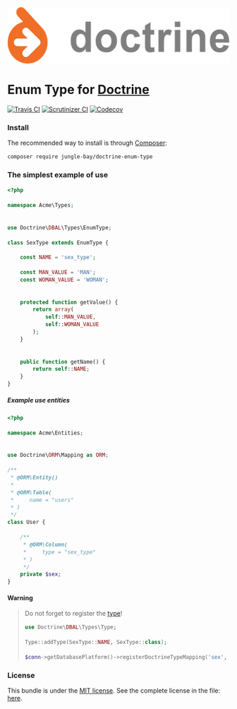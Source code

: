 <p align="center">
    <a href="https://github.com/jungle-bay/doctrine-enum-type">
        <img height="128" src="logo.png" alt="Doctrine Logo">
    </a>
</p>

# Enum Type for [Doctrine](http://www.doctrine-project.org/)

[![Travis CI](https://img.shields.io/travis/jungle-bay/doctrine-enum-type.svg?style=flat)](https://travis-ci.org/jungle-bay/doctrine-enum-type)
[![Scrutinizer CI](https://img.shields.io/scrutinizer/g/jungle-bay/doctrine-enum-type.svg?style=flat)](https://scrutinizer-ci.com/g/jungle-bay/doctrine-enum-type)
[![Codecov](https://img.shields.io/codecov/c/github/jungle-bay/doctrine-enum-type.svg?style=flat)](https://codecov.io/gh/jungle-bay/doctrine-enum-type)

### Install

The recommended way to install is through [Composer](https://getcomposer.org/doc/00-intro.md#introduction):

```bash
composer require jungle-bay/doctrine-enum-type
```

### The simplest example of use

```php
<?php

namespace Acme\Types;


use Doctrine\DBAL\Types\EnumType;

class SexType extends EnumType {

    const NAME = 'sex_type';

    const MAN_VALUE = 'MAN';
    const WOMAN_VALUE = 'WOMAN';


    protected function getValue() {
        return array(
            self::MAN_VALUE,
            self::WOMAN_VALUE
        );
    }


    public function getName() {
        return self::NAME;
    }
}
```

##### Example use entities

```php
<?php

namespace Acme\Entities;


use Doctrine\ORM\Mapping as ORM;

/**
 * @ORM\Entity()
 * 
 * @ORM\Table(
 *     name = "users"
 * )
 */
class User {
    
    /**
     * @ORM\Column(
     *     type = "sex_type"
     * )
     */
    private $sex;
}
```

#### Warning

> Do not forget to register the [type](http://docs.doctrine-project.org/projects/doctrine-orm/en/latest/cookbook/custom-mapping-types.html)!
> 
> ```php
> use Doctrine\DBAL\Types\Type;
> 
> Type::addType(SexType::NAME, SexType::class);
> 
> $conn->getDatabasePlatform()->registerDoctrineTypeMapping('sex', SexType::NAME);
> ```

### License

This bundle is under the [MIT license](http://opensource.org/licenses/MIT). See the complete license in the file: [here](https://github.com/jungle-bay/doctrine-enum-type/blob/master/license.txt).
